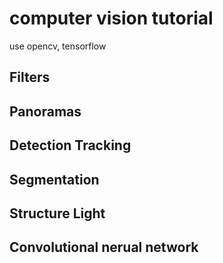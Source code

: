 # computer vision tutorial
use opencv, tensorflow
## Filters
## Panoramas
## Detection Tracking
## Segmentation
## Structure Light
## Convolutional nerual network
